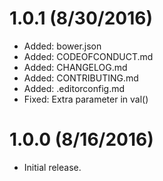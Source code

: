# 1.0.1  (8/30/2016)

* Added: bower.json
* Added: CODEOFCONDUCT.md
* Added: CHANGELOG.md
* Added: CONTRIBUTING.md
* Added: .editorconfig.md
* Fixed: Extra parameter in val()

# 1.0.0 (8/16/2016)

* Initial release.
